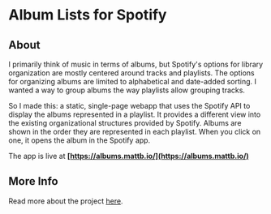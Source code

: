 # Album Lists for Spotify

## About

I primarily think of music in terms of albums, but Spotify's options for library organization are mostly centered around tracks and playlists. The options for organizing albums are limited to alphabetical and date-added sorting. I wanted a way to group albums the way playlists allow grouping tracks.

So I made this: a static, single-page webapp that uses the Spotify API to display the albums represented in a playlist. It provides a different view into the existing organizational structures provided by Spotify. Albums are shown in the order they are represented in each playlist. When you click on one, it opens the album in the Spotify app.

The app is live at **[https://albums.mattb.io/](https://albums.mattb.io/)**

## More Info

Read more about the project [here](http://projects.mattb.io/albums).
